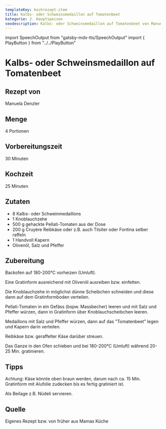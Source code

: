 ```yaml
---
templateKey: kochrezept-item
title: Kalbs- oder Schweinsmedaillon auf Tomatenbeet
kategorie: 2. Hauptspeisen
seodescription: Kalbs- oder Schweinsmedaillon auf Tomatenbeet von Manuela Denzler
---
```

import SpeechOutput from "gatsby-mdx-tts/SpeechOutput"
import { PlayButton } from "../../PlayButton"

<SpeechOutput id="kochrezept-manuela-denzler-kalbs-schweinsmedaillon-tomatenbeet" customPlayButton={PlayButton}>

# Kalbs- oder Schweinsmedaillon auf Tomatenbeet

## Rezept von

Manuela Denzler

## Menge

4 Portionen

## Vorbereitungszeit

30 Minuten

## Kochzeit

25 Minuten


## Zutaten

* 8 Kalbs- oder Schweinmedaillons
* 1 Knoblauchzehe
* 500 g gehackte Pellati-Tomaten aus der Dose
* 200 g Cruyère Reibkäse oder z.B. auch Tilsiter oder Fontina selber raffeln
* 1 Handvoll Kapern
* Olivenöl, Salz und Pfeffer

## Zubereitung

Backofen auf 180-200°C vorheizen (Umluft).

Eine Gratinform ausreichend mit Olivenöl ausreiben bzw. einfetten.

Die Knoblauchzehe in möglichst dünne Scheibchen schneiden und diese dann auf dem Gratinformboden verteilen.

Pellati-Tomaten in ein Gefäss (bspw. Massbecher) leeren und mit Salz und Pfeffer würzen, dann in Gratinform über Knoblauchscheibchen leeren.

Medaillons mit Salz und Pfeffer würzen, dann auf das "Tomatenbeet" legen und Kapern darin verteilen.

Reibkäse bzw. geraffelter Käse darüber streuen.

Das Ganze in den Ofen schieben und bei 180-200°C (Umluft) während 20-25 Min. gratinieren.

## Tipps

Achtung: Käse könnte oben braun werden, darum nach ca. 15 Min.
Gratinform mit Alufolie zudecken bis es fertig gratiniert ist.

Als Beilage z.B. Nüdeli servieren.

## Quelle

Eigenes Rezept bzw. von früher aus Mamas Küche
</SpeechOutput>